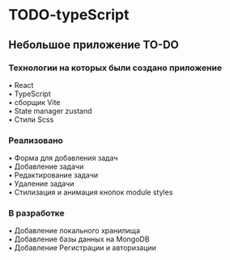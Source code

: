 # TODO-typeScript

<h2>Небольшое приложение TO-DO</h2>

<h3>Технологии на которых были создано приложение</h3> 
•	React
<br>
• TypeScript
<br>
• сборщик Vite
<br>
• State manager zustand
<br>
• Стили Scss
<br>


<h3>Реализовано</h3>
•	Форма для добавления задач
<br>
• Добавление задачи
<br>
• Редактирование задачи
<br>
• Удаление задачи
<br>
• Стилизация и анимация кнопок module styles

<h3>В разработке</h3>
• Добавление локального хранилища
<br>
• Добавление базы данных на MongoDB
<br>
• Добавление Регистрации и авторизации
